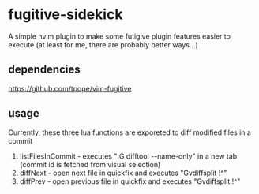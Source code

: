 # fugitive-sidekick
A simple nvim plugin to make some futigive plugin features easier to execute (at least for me, there are probably better ways...)

## dependencies
https://github.com/tpope/vim-fugitive

## usage
Currently, these three lua functions are exporeted to diff modified files in a commit
1. listFilesInCommit - executes ":G difftool --name-only" in a new tab (commit id is fetched from visual selection)
2. diffNext - open next file in quickfix and executes "Gvdiffsplit !^"
3. diffPrev - open previous file in quickfix and executes "Gvdiffsplit !^"
